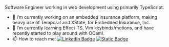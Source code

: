 Software Engineer working in web development using primarily TypeScript.

- 🔭 I’m currently working on an embedded insurance platform, making heavy use of Temporal and XState, for Embedded Insurance, Inc.
- 🌱 I’m currently learning Effect-TS, Vim keybinds/motions, and have recently started to play around with OCaml.
- 📫 How to reach me:
[![LinkedIn Badge](https://img.shields.io/badge/LinkedIn-adamjsmith117-informational?style=flat&logo=linkedin&logoColor=white&color=0D76A8)](https://linkedin.com/in/adamjsmith117)
[![Static Badge](https://img.shields.io/badge/Gmail-adamjsmith117-%23EA4335?style=flat&logo=gmail&logoColor=white)](mailto:adamjsmith117@gmail.com)

<!--
**admsmth/admsmth** is a ✨ _special_ ✨ repository because its `README.md` (this file) appears on your GitHub profile.

Here are some ideas to get you started:

- 🔭 I’m currently working on ...
- 🌱 I’m currently learning ...
- 👯 I’m looking to collaborate on ...
- 🤔 I’m looking for help with ...
- 💬 Ask me about ...
- 📫 How to reach me: ...
- 😄 Pronouns: ...
- ⚡ Fun fact: ...
-->
